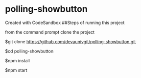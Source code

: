 # polling-showbutton
Created with CodeSandbox
##Steps of running this project

from the command prompt clone the project

$git clone https://github.com/devaunivgit/polling-showbutton.git

$cd polling-showbutton

$npm install

$npm start
